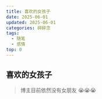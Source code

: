 ```yaml
---
title: 喜欢的女孩子
date: 2025-06-01
updated: 2025-06-01
categories: 碎碎念
tags:
  - 随笔
  - 感情
top: 0
---
```


## 喜欢的女孩子

> 博主目前依然没有女朋友 😭😭😭
